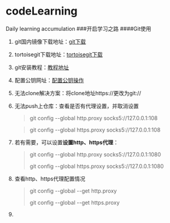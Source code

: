 # codeLearning
Daily learning accumulation
###开启学习之路
####Git使用

1. git国内镜像下载地址：[git下载](https://github.com/waylau/git-for-win)

2. tortoisegit下载地址：[tortoisegit下载](https://tortoisegit.org/download/)

3. git安装教程：[教程地址](https://www.liaoxuefeng.com/wiki/896043488029600/896067074338496)

4. 配置公钥网址：[配置公钥操作](https://www.jianshu.com/p/656756920430)

5. 无法clone解决方案：将clone地址https://更改为git://

6. 无法push上仓库：查看是否有代理设置，并取消设置

   > git config --global http.proxy socks5://127.0.0.1:108

   > git config --global https.proxy socks5://127.0.0.1:108

7. 若有需要，可以设置**设置http、https代理**：

   > git config --global http.proxy socks5://127.0.0.1:1080
   >
   > git config --global https.proxy socks5://127.0.0.1:1080

8. 查看http、https代理配置情况

   > git config --global --get http.proxy
   >
   > git config --global --get https.proxy

9. 

   >>   
   >
   >

>

